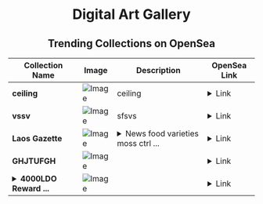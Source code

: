 <div align="center">

# Digital Art Gallery

## Trending Collections on OpenSea

| Collection Name                       | Image                                                                                     | Description                       | OpenSea Link                                                                                          |
|---------------------------------------|-------------------------------------------------------------------------------------------|-----------------------------------|--------------------------------------------------------------------------------------------------------|
| **ceiling** | ![Image](https://i.seadn.io/s/raw/files/5a0da43d129206bb1971bd544a3230c8.webp?w=500&auto=format?w=200&auto=format) | ceiling | <details><summary>Link</summary>[ceiling](https://opensea.io/collection/ceiling-21)</details> |
| **vssv** | ![Image](https://i.seadn.io/s/raw/files/0462ee879fc0fb02a8688c4f47cd6b68.png?w=500&auto=format?w=200&auto=format) | sfsvs | <details><summary>Link</summary>[vssv](https://opensea.io/collection/vssv-1)</details> |
| **Laos Gazette** | ![Image](https://i.seadn.io/s/raw/files/ef5e7ba7513aec37cb7f109b8da77ec7.jpg?w=500&auto=format?w=200&auto=format) | <details><summary>News food varieties moss ctrl ...</summary>News food varieties moss ctrl plots ourselves convinced sandra off</details> | <details><summary>Link</summary>[Laos Gazette](https://opensea.io/collection/laos-gazette)</details> |
| **GHJTUFGH** | ![Image](https://i.seadn.io/s/raw/files/7bad285cc6aaf52aebcccd3f0fd7ba33.jpg?w=500&auto=format?w=200&auto=format) |  | <details><summary>Link</summary>[GHJTUFGH](https://opensea.io/collection/ghjtufgh-1)</details> |
| **<details><summary>4000LDO Reward ...</summary>4000LDO Reward at web3lido.lol</details>** | ![Image](https://i.seadn.io/s/raw/files/788e0d6bd45b209a0291d3f2254381fb.png?w=500&auto=format?w=200&auto=format) |  | <details><summary>Link</summary>[4000LDO Reward at web3lido.lol](https://opensea.io/collection/4000ldo-reward-at-web3lido-lol-4)</details> |

</div>